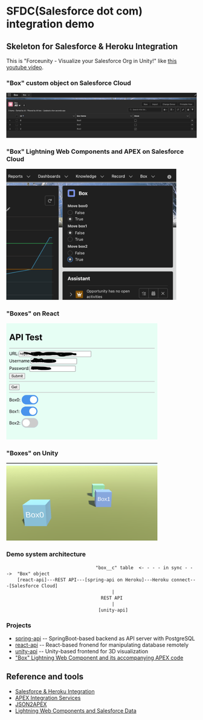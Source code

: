 # SFDC(Salesforce dot com) integration demo

## Skeleton for Salesforce & Heroku Integration

This is "Forceunity - Visualize your Salesforce Org in Unity!" like [this youtube video](https://youtu.be/eb3GgM1o_8I).

### "Box" custom object on Salesforce Cloud

<img src="./doc/BoxListView.png" width=900>

### "Box" Lightning Web Components and APEX on Salesforce Cloud

<img src="./doc/BoxesOnLWC.png" width=450>

### "Boxes" on React

<img src="./doc/BoxesOnReact.png" width=400>

### "Boxes" on Unity

<img src="./doc/BoxesOnUnity.png" width=400>

### Demo system architecture

```
                                 "box__c" table  <- - - - in sync - - ->  "Box" object
    [react-api]---REST API---[spring-api on Heroku]---Heroku connect---[Salesforce Cloud]
                                       |
                                   REST API
                                       |
                                  [unity-api]
```

### Projects

- [spring-api](https://github.com/araobp/spring-api) -- SpringBoot-based backend as API server with PostgreSQL
- [react-api](https://github.com/araobp/react-api) -- React-based fronend for manipulating database remotely
- [unity-api](https://github.com/araobp/unity-api) -- Unity-based frontend for 3D visualization
- ["Box" Lightning Web Component and its accompanying APEX code](box/force-app/main/default)

## Reference and tools

- [Salesforce & Heroku Integration](https://trailhead.salesforce.com/en/content/learn/modules/salesforce_heroku_integration)
- [APEX Integration Services](https://trailhead.salesforce.com/content/learn/modules/apex_integration_services)
- [JSON2APEX](https://json2apex.herokuapp.com/)
- [Lightning Web Components and Salesforce Data](https://trailhead.salesforce.com/en/content/learn/modules/lightning-web-components-and-salesforce-data)
